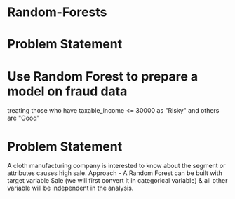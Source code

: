 # Random-Forests

# Problem Statement
# Use Random Forest to prepare a model on fraud data
treating those who have taxable_income <= 30000 as "Risky" and others are "Good"

# Problem Statement
A cloth manufacturing company is interested to know about the segment or attributes causes high sale.
Approach - A Random Forest can be built with target variable Sale (we will first convert it in categorical variable) & all other variable will be independent in the analysis.
